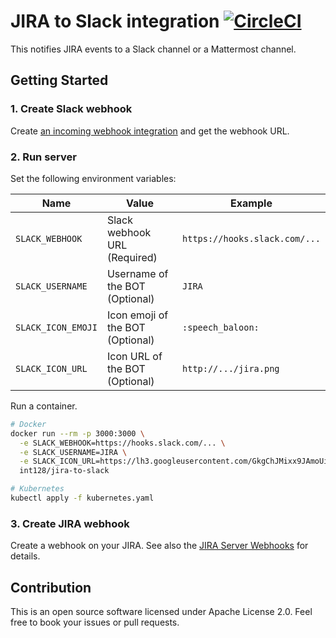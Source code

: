 # JIRA to Slack integration [![CircleCI](https://circleci.com/gh/int128/jira-to-slack.svg?style=shield)](https://circleci.com/gh/int128/jira-to-slack)

This notifies JIRA events to a Slack channel or a Mattermost channel.

## Getting Started

### 1. Create Slack webhook

Create [an incoming webhook integration](https://my.slack.com/services/new/incoming-webhook) and get the webhook URL.

### 2. Run server

Set the following environment variables:

Name | Value | Example
-----|-------|--------
`SLACK_WEBHOOK` | Slack webhook URL (Required) | `https://hooks.slack.com/...`
`SLACK_USERNAME` | Username of the BOT (Optional) | `JIRA`
`SLACK_ICON_EMOJI` | Icon emoji of the BOT (Optional) | `:speech_baloon:`
`SLACK_ICON_URL` | Icon URL of the BOT (Optional) | `http://.../jira.png`

Run a container.

```bash
# Docker
docker run --rm -p 3000:3000 \
  -e SLACK_WEBHOOK=https://hooks.slack.com/... \
  -e SLACK_USERNAME=JIRA \
  -e SLACK_ICON_URL=https://lh3.googleusercontent.com/GkgChJMixx9JAmoUi1majtfpjg1Ra86gZR0GCehJfVcOGQI7Ict_TVafXCtJniVn3R0 \
  int128/jira-to-slack

# Kubernetes
kubectl apply -f kubernetes.yaml
```

### 3. Create JIRA webhook

Create a webhook on your JIRA.
See also the [JIRA Server Webhooks](https://developer.atlassian.com/server/jira/platform/webhooks/) for details.

## Contribution

This is an open source software licensed under Apache License 2.0.
Feel free to book your issues or pull requests.
